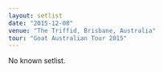 ```yaml
---
layout: setlist
date: "2015-12-08"
venue: "The Triffid, Brisbane, Australia"
tour: "Goat Australian Tour 2015"
---
```


No known setlist.
